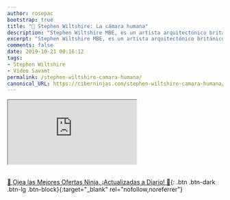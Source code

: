 ```yaml
---
author: rosepac
bootstrap: true
title: "🧠 Stephen Wiltshire: La cámara humana"
description: "Stephen Wiltshire MBE, es un artista arquitectónico británico y sabio autista, conocido por su habilidad para dibujar un paisaje de memoria después de verlo solo una vez."
excerpt: "Stephen Wiltshire MBE, es un artista arquitectónico británico y sabio autista, conocido por su habilidad para dibujar un paisaje de memoria después de verlo solo una vez."
comments: false
date: 2019-10-21 00:16:12
tags:
- Stephen Wiltshire
- Vídeo Savant
permalink: /stephen-wiltshire-camara-humana/
canonical_URL: https://ciberninjas.com/stephen-wiltshire-camara-humana/
---
```


<div class="embed-responsive embed-responsive-16by9">
  <iframe class="embed-responsive-item" src="https://www.youtube-nocookie.com/embed/8u51ZY2a3Sc?rel=0" allowfullscreen></iframe>
</div><br/>

[🎁 Ojea las Mejores Ofertas Ninja, ¡Actualizadas a Diario! 🛒](https://www.amazon.es/shop/cibercursos){: .btn .btn-dark .btn-lg .btn-block}{:target="_blank" rel="nofollow,noreferrer"}